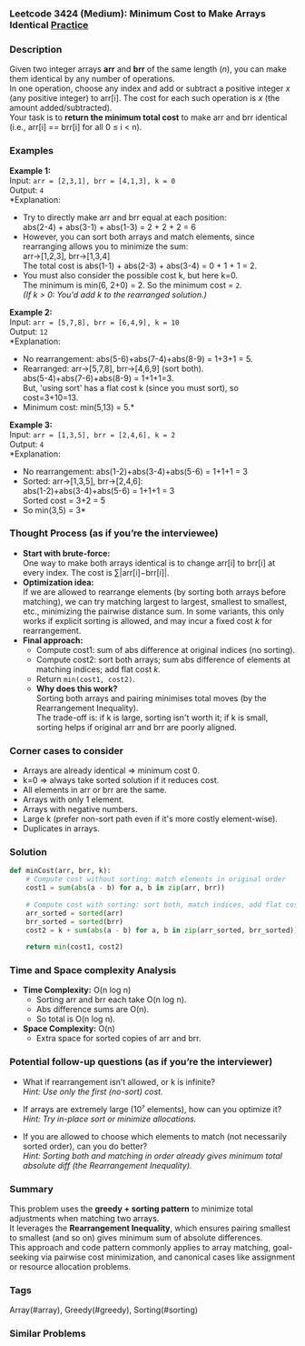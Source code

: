 ### Leetcode 3424 (Medium): Minimum Cost to Make Arrays Identical [Practice](https://leetcode.com/problems/minimum-cost-to-make-arrays-identical)

### Description  
Given two integer arrays **arr** and **brr** of the same length (_n_), you can make them identical by any number of operations.  
In one operation, choose any index and add or subtract a positive integer _x_ (any positive integer) to arr[i]. The cost for each such operation is _x_ (the amount added/subtracted).  
Your task is to **return the minimum total cost** to make arr and brr identical (i.e., arr[i] == brr[i] for all 0 ≤ i < n).

### Examples  

**Example 1:**  
Input: `arr = [2,3,1], brr = [4,1,3], k = 0`  
Output: `4`  
*Explanation:  
- Try to directly make arr and brr equal at each position:  
  abs(2-4) + abs(3-1) + abs(1-3) = 2 + 2 + 2 = 6  
- However, you can sort both arrays and match elements, since rearranging allows you to minimize the sum:  
  arr→[1,2,3], brr→[1,3,4]  
  The total cost is abs(1-1) + abs(2-3) + abs(3-4) = 0 + 1 + 1 = 2.  
- You must also consider the possible cost k, but here k=0.  
  The minimum is min(6, 2+0) = 2. So the minimum cost = `2`.  
*(If k > 0: You'd add k to the rearranged solution.)*

**Example 2:**  
Input: `arr = [5,7,8], brr = [6,4,9], k = 10`  
Output: `12`  
*Explanation:  
- No rearrangement: abs(5-6)+abs(7-4)+abs(8-9) = 1+3+1 = 5.  
- Rearranged: arr→[5,7,8], brr→[4,6,9] (sort both).  
  abs(5-4)+abs(7-6)+abs(8-9) = 1+1+1=3.  
  But, 'using sort' has a flat cost k (since you must sort), so cost=3+10=13.  
- Minimum cost: min(5,13) = 5.*

**Example 3:**  
Input: `arr = [1,3,5], brr = [2,4,6], k = 2`  
Output: `4`  
*Explanation:  
- No rearrangement: abs(1-2)+abs(3-4)+abs(5-6) = 1+1+1 = 3  
- Sorted: arr→[1,3,5], brr→[2,4,6]:  
  abs(1-2)+abs(3-4)+abs(5-6) = 1+1+1 = 3  
  Sorted cost = 3+2 = 5  
- So min(3,5) = 3*

### Thought Process (as if you’re the interviewee)  
- **Start with brute-force:**   
  One way to make both arrays identical is to change arr[i] to brr[i] at every index. The cost is ∑|arr[i]−brr[i]|.  
- **Optimization idea:**  
  If we are allowed to rearrange elements (by sorting both arrays before matching), we can try matching largest to largest, smallest to smallest, etc., minimizing the pairwise distance sum. In some variants, this only works if explicit sorting is allowed, and may incur a fixed cost _k_ for rearrangement.  
- **Final approach:**  
  - Compute cost1: sum of abs difference at original indices (no sorting).  
  - Compute cost2: sort both arrays; sum abs difference of elements at matching indices; add flat cost _k_.  
  - Return `min(cost1, cost2)`.  
  - **Why does this work?**  
    Sorting both arrays and pairing minimises total moves (by the Rearrangement Inequality).  
    The trade-off is: if k is large, sorting isn't worth it; if k is small, sorting helps if original arr and brr are poorly aligned.

### Corner cases to consider  
- Arrays are already identical ⇒ minimum cost 0.
- k=0 ⇒ always take sorted solution if it reduces cost.
- All elements in arr or brr are the same.
- Arrays with only 1 element.
- Arrays with negative numbers.
- Large k (prefer non-sort path even if it's more costly element-wise).
- Duplicates in arrays.

### Solution

```python
def minCost(arr, brr, k):
    # Compute cost without sorting: match elements in original order
    cost1 = sum(abs(a - b) for a, b in zip(arr, brr))
    
    # Compute cost with sorting: sort both, match indices, add flat cost k
    arr_sorted = sorted(arr)
    brr_sorted = sorted(brr)
    cost2 = k + sum(abs(a - b) for a, b in zip(arr_sorted, brr_sorted))
    
    return min(cost1, cost2)
```

### Time and Space complexity Analysis  

- **Time Complexity:** O(n log n)
  - Sorting arr and brr each take O(n log n).
  - Abs difference sums are O(n).
  - So total is O(n log n).
- **Space Complexity:** O(n)
  - Extra space for sorted copies of arr and brr.

### Potential follow-up questions (as if you’re the interviewer)  

- What if rearrangement isn’t allowed, or k is infinite?  
  *Hint: Use only the first (no-sort) cost.*

- If arrays are extremely large (10⁷ elements), how can you optimize it?  
  *Hint: Try in-place sort or minimize allocations.*

- If you are allowed to choose which elements to match (not necessarily sorted order), can you do better?  
  *Hint: Sorting both and matching in order already gives minimum total absolute diff (the Rearrangement Inequality).*

### Summary
This problem uses the **greedy + sorting pattern** to minimize total adjustments when matching two arrays.  
It leverages the **Rearrangement Inequality**, which ensures pairing smallest to smallest (and so on) gives minimum sum of absolute differences.  
This approach and code pattern commonly applies to array matching, goal-seeking via pairwise cost minimization, and canonical cases like assignment or resource allocation problems.

### Tags
Array(#array), Greedy(#greedy), Sorting(#sorting)

### Similar Problems
